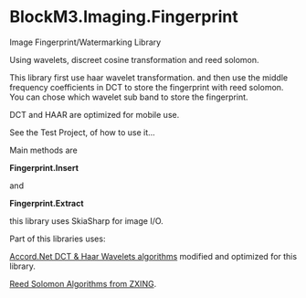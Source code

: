 # BlockM3.Imaging.Fingerprint
Image Fingerprint/Watermarking Library

Using wavelets, discreet cosine transformation and reed solomon.

This library first use haar wavelet transformation. and then use the middle frequency coefficients in DCT to store the fingerprint with reed solomon.
You can chose which wavelet sub band to store the fingerprint.

DCT and HAAR are optimized for mobile use.

See the Test Project, of how to use it...

Main methods are

**Fingerprint.Insert**

and

**Fingerprint.Extract**


this library uses SkiaSharp for image I/O.

Part of this libraries uses:

[Accord.Net DCT & Haar Wavelets algorithms](https://github.com/accord-net/framework) modified and optimized for this library.

[Reed Solomon Algorithms from ZXING](https://github.com/micjahn/ZXing.Net).

